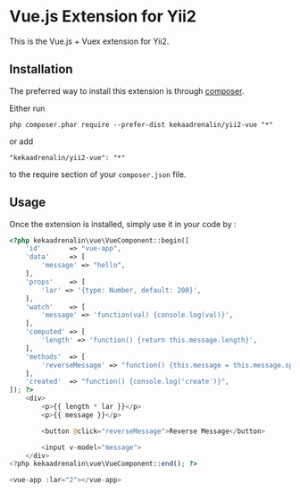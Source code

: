 Vue.js Extension for Yii2
=========================
This is the Vue.js + Vuex extension for Yii2.

Installation
------------

The preferred way to install this extension is through [composer](http://getcomposer.org/download/).

Either run

```
php composer.phar require --prefer-dist kekaadrenalin/yii2-vue "*"
```

or add

```
"kekaadrenalin/yii2-vue": "*"
```

to the require section of your `composer.json` file.


Usage
-----

Once the extension is installed, simply use it in your code by  :

```php
<?php kekaadrenalin\vue\VueComponent::begin([
    'id'       => "vue-app",
    'data'     => [
        'message' => "hello",
    ],
    'props'    => [
        'lar' => '{type: Number, default: 200}',
    ],
    'watch'    => [
        'message' => 'function(val) {console.log(val)}',
    ],
    'computed' => [
        'length' => 'function() {return this.message.length}',
    ],
    'methods'  => [
        'reverseMessage' => "function() {this.message = this.message.split('').reverse().join('')}",
    ],
    'created'  => "function() {console.log('create')}",
]); ?>
    <div>
        <p>{{ length * lar }}</p>
        <p>{{ message }}</p>

        <button @click="reverseMessage">Reverse Message</button>

        <input v-model="message">
    </div>
<?php kekaadrenalin\vue\VueComponent::end(); ?>

<vue-app :lar="2"></vue-app>
```